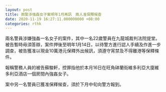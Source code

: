 ```yaml
---
layout: post
title: 兩警涉強姦女子案明年1月再訊　兩人准保釋候查
date: 2020-11-19 16:27:11.000000000 +08:00
categories: rthk
---
```


兩名警員涉嫌強姦一名女子的案件，其中一名22歲警員在九龍城裁判法院提堂。被告暫時毋須答辯，案件押後至明年1月14日，以待警方進行認人手續及作進一步調查，被告獲准以現金10萬港元保釋外出候訊，須遵守宵禁及不得離港等保釋條件。

報稱警務人員的被告蘇駿軒，控罪指他於本月16日在旺角砵蘭街維多利亞大廈維多利亞酒店一個房間內強姦女子。

案中另一名警員已獲准保釋候查，須於下月中旬向警方報到。
